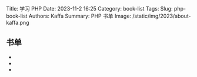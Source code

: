 Title: 学习 PHP
Date: 2023-11-2 16:25
Category: book-list
Tags: 
Slug: php-book-list
Authors: Kaffa
Summary: PHP 书单
Image: /static/img/2023/about-kaffa.png

## 书单

*
*
*
